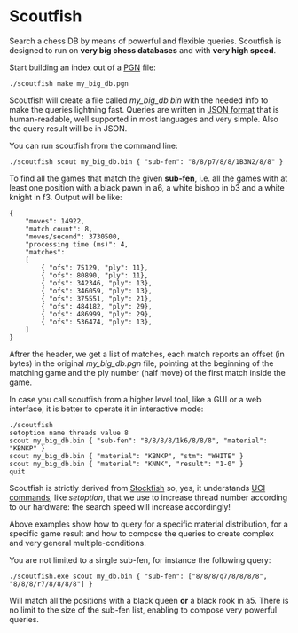 # Scoutfish

Search a chess DB by means of powerful and flexible queries. Scoutfish is
designed to run on **very big chess databases** and with **very high speed**.

Start building an index out of a [PGN](https://en.wikipedia.org/wiki/Portable_Game_Notation) file:

    ./scoutfish make my_big_db.pgn

Scoutfish will create a file called _my_big_db.bin_ with the needed info to make the queries lightning fast.
Queries are written in [JSON format](https://en.wikipedia.org/wiki/JSON) that is human-readable, well supported
in most languages and very simple. Also the query result will be in JSON.

You can run scoutfish from the command line:

    ./scoutfish scout my_big_db.bin { "sub-fen": "8/8/p7/8/8/1B3N2/8/8" }

To find all the games that match the given **sub-fen**, i.e. all the games with at least one position with
a black pawn in a6, a white bishop in b3 and a white knight in f3. Output will be like:

~~~~
{
    "moves": 14922,
    "match count": 8,
    "moves/second": 3730500,
    "processing time (ms)": 4,
    "matches":
    [
        { "ofs": 75129, "ply": 11},
        { "ofs": 80890, "ply": 11},
        { "ofs": 342346, "ply": 13},
        { "ofs": 346059, "ply": 13},
        { "ofs": 375551, "ply": 21},
        { "ofs": 484182, "ply": 29},
        { "ofs": 486999, "ply": 29},
        { "ofs": 536474, "ply": 13},
    ]
}
~~~~

Aftrer the header, we get a list of matches, each match reports an offset (in bytes) in the original
_my_big_db.pgn_ file, pointing at the beginning of the matching game and the ply number (half move) of the first
match inside the game.

In case you call scoutfish from a higher level tool, like a GUI or a web interface, it is better to operate
it in interactive mode:

~~~~
./scoutfish
setoption name threads value 8
scout my_big_db.bin { "sub-fen": "8/8/8/8/1k6/8/8/8", "material": "KBNKP" }
scout my_big_db.bin { "material": "KBNKP", "stm": "WHITE" }
scout my_big_db.bin { "material": "KNNK", "result": "1-0" }
quit
~~~~

Scoutfish is strictly derived from [Stockfish](https://stockfishchess.org/) so, yes, it understands
[UCI commands](http://wbec-ridderkerk.nl/html/UCIProtocol.html), like _setoption_, that we use to
increase thread number according to our hardware: the search speed will increase accordingly!

Above examples show how to query for a specific material distribution, for a specific
game result and how to compose the queries to create complex and very general multiple-conditions.

You are not limited to a single sub-fen, for instance the following query:

    ./scoutfish.exe scout my_db.bin { "sub-fen": ["8/8/8/q7/8/8/8/8", "8/8/8/r7/8/8/8/8"] }

Will match all the positions with a black queen **or** a black rook in a5. There is no limit
to the size of the sub-fen list, enabling to compose very powerful queries.
